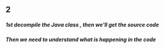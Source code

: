 ## 2

##### 1st decompile the Java class , then we'll get the source code
##### Then we need to understand what is happening in the code
